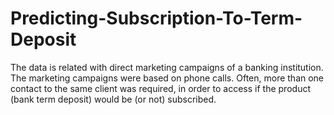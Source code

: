 # Predicting-Subscription-To-Term-Deposit
The data is related with direct marketing campaigns of a banking institution. The marketing campaigns were based on phone calls. Often, more than one contact to the same client was required,  in order to access if the product (bank term deposit) would be (or not) subscribed. 
